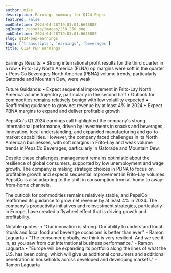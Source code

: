 ```yaml
---
author: mike
description: Earnings summary for Q124 Pepsi 
featured: False
modDatetime: 2024-04-28T19:03:01.664688Z
ogImage: /assets/images/250_250.png
pubDatetime: 2024-04-28T19:03:01.664688Z
slug: q124-pep-earnings
tags: ['transcripts', 'earnings', 'beverages']
title: Q124 PEP earnings
---
```


Earnings Results:
• Strong international profit results for the third quarter in a row
• Frito-Lay North America (FLNA) op margins were soft in the quarter
• PepsiCo Beverages North America (PBNA) volume trends, particularly Gatorade and Mountain Dew, were weak

Future Guidance:
• Expect sequential improvement in Frito-Lay North America volume trajectory, particularly in the second half
• Outlook for commodities remains relatively benign with low volatility expected
• Reaffirming guidance to grow net revenue by at least 4% in 2024
• Expect PBNA margins to expand and deliver profitable growth

PepsiCo's Q1 2024 earnings call highlighted the company's strong international performance, driven by investments in snacks and beverages, innovation, local understanding, and expanded manufacturing and go-to-market capabilities. However, the company faced challenges in its North American businesses, with soft margins in Frito-Lay and weak volume trends in PepsiCo Beverages, particularly in Gatorade and Mountain Dew.

Despite these challenges, management remains optimistic about the resilience of global consumers, supported by low unemployment and wage growth. The company is making strategic choices in PBNA to focus on profitable growth and expects sequential improvement in Frito-Lay volumes. PepsiCo is also adapting to the shift in consumption from at-home to away-from-home channels.

The outlook for commodities remains relatively stable, and PepsiCo reaffirmed its guidance to grow net revenue by at least 4% in 2024. The company's productivity initiatives and reinvestment strategies, particularly in Europe, have created a flywheel effect that is driving growth and profitability.

Notable quotes:
• "Our innovation is strong. Our ability to understand local rituals and local food and beverage occasions is better than ever." - Ramon Laguarta
• "The consumer globally, we think is very resilient. And we see it in, as you saw from our international business performance." - Ramon Laguarta
• "Europe will be expanding its portfolio along the lines of what the U.S. has been doing, which will give us additional consumers and additional penetration in households across developed and developing markets." - Ramon Laguarta

